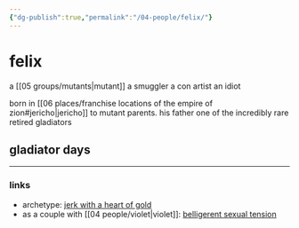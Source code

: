 ```yaml
---
{"dg-publish":true,"permalink":"/04-people/felix/"}
---
```


# felix

a [[05 groups/mutants\|mutant]]
a smuggler
a con artist
an idiot

born in [[06 places/franchise locations of the empire of zion#jericho\|jericho]] to mutant parents. his father one of the incredibly rare retired gladiators

## gladiator days

---
### links
- archetype: [jerk with a heart of gold](https://tvtropes.org/pmwiki/pmwiki.php/Main/JerkWithAHeartOfGold)
- as a couple with [[04 people/violet\|violet]]: [belligerent sexual tension](https://tvtropes.org/pmwiki/pmwiki.php/Main/BelligerentSexualTension)